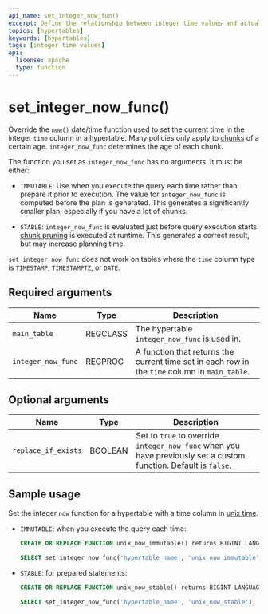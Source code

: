 ```yaml
---
api_name: set_integer_now_fun()
excerpt: Define the relationship between integer time values and actual time
topics: [hypertables]
keywords: [hypertables]
tags: [integer time values]
api:
  license: apache
  type: function
---
```


# set_integer_now_func()

Override the [`now()`](https://www.postgresql.org/docs/16/functions-datetime.html) date/time function used to
set the current time in the integer `time` column in a hypertable. Many policies only apply to 
[chunks][chunks] of a certain age. `integer_now_func` determines the age of each chunk.

The function you set as `integer_now_func` has no arguments. It must be either:
 
- `IMMUTABLE`: Use when you execute the query each time rather than prepare it prior to execution. The value 
  for `integer_now_func` is computed before the plan is generated. This generates a significantly smaller 
  plan, especially if you have a lot of chunks. 

- `STABLE`: `integer_now_func` is evaluated just before query execution starts. 
  [chunk pruning](https://www.timescale.com/blog/optimizing-queries-timescaledb-hypertables-with-partitions-postgresql-6366873a995d/) is executed at runtime. This generates a correct result, but may increase 
  planning time.


`set_integer_now_func` does not work on tables where the `time` column type is `TIMESTAMP`, `TIMESTAMPTZ`, or 
`DATE`.  

## Required arguments

|Name|Type| Description |
|-|-|-|
|`main_table`|REGCLASS| The hypertable `integer_now_func` is used in. |
|`integer_now_func`|REGPROC| A function that returns the current time set in each row in the `time` column in `main_table`.|

## Optional arguments

|Name|Type| Description|
|-|-|-|
|`replace_if_exists`|BOOLEAN| Set to `true` to override `integer_now_func` when you have previously set a custom function. Default is `false`. |

## Sample usage

Set the integer `now` function for a hypertable with a time column in [unix time](https://en.wikipedia.org/wiki/Unix_time).

- `IMMUTABLE`: when you execute the query each time: 
    ```sql
    CREATE OR REPLACE FUNCTION unix_now_immutable() returns BIGINT LANGUAGE SQL IMMUTABLE as $$  SELECT extract (epoch from now())::BIGINT $$;
    
    SELECT set_integer_now_func('hypertable_name', 'unix_now_immutable');
    ```

- `STABLE`: for prepared statements:
    ```sql
    CREATE OR REPLACE FUNCTION unix_now_stable() returns BIGINT LANGUAGE SQL STABLE AS $$ SELECT extract(epoch from now())::BIGINT $$;
    
    SELECT set_integer_now_func('hypertable_name', 'unix_now_stable');
    ```

[chunks]: /use-timescale/:currentVersion:/hypertables/about-hypertables/#hypertable-partitioning